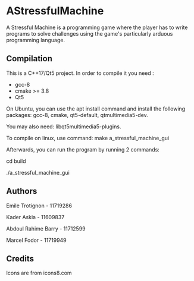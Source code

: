 # AStressfulMachine

A Stressful Machine is a programming game where the player has to write programs to solve challenges using the game's particularly arduous programming language.

## Compilation

This is a C++17/Qt5 project.
In order to compile it you need :
  - gcc-8
  - cmake >= 3.8
  - Qt5

On Ubuntu, you can use the apt install command and install the following packages: gcc-8, cmake, qt5-default, qtmultimedia5-dev.

You may also need: libqt5multimedia5-plugins.

To compile on linux, use command: make a_stressful_machine_gui

Afterwards, you can run the program by running 2 commands: 

cd build

./a_stressful_machine_gui

## Authors

Emile Trotignon - 11719286

Kader Askia - 11609837

Abdoul Rahime Barry - 11712599

Marcel Fodor - 11719949

## Credits

Icons are from icons8.com
